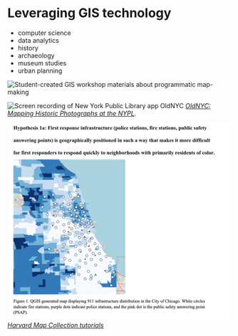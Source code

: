 # Leveraging GIS technology

- computer science
- data analytics
- history
- archaeology 
- museum studies
- urban planning

![Student-created GIS workshop materials about programmatic map-making](/media/1.png)


![Screen recording of New York Public Library app OldNYC](media/oldnyc.gif)
*[OldNYC: Mapping Historic Photographs at the NYPL](https://www.oldnyc.org/).* 



![Screenshot of the Harvard Map Collection tutorials page](media/levin.png)
*[Harvard Map Collection tutorials](https://harvardmapcollection.github.io/tutorials/)*